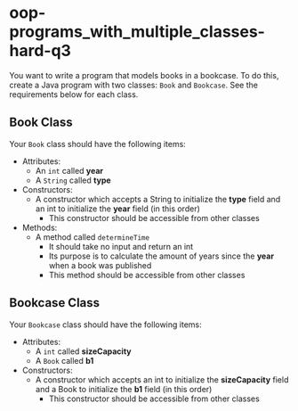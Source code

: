 # oop-programs_with_multiple_classes-hard-q3

You want to write a program that models books in a bookcase. To do this, create a Java program with two
classes: `Book` and `Bookcase`. See the requirements below for each class.

## Book Class

Your `Book` class should have the following items:

- Attributes:
    - An `int` called **year**
    - A `String` called **type**
- Constructors:
    - A constructor which accepts a String to initialize the **type** field and an int to initialize the **year**
      field (in this order)
        - This constructor should be accessible from other classes
- Methods:
    - A method called `determineTime`
        - It should take no input and return an int
        - Its purpose is to calculate the amount of years since the **year** when a book was
          published
        - This method should be accessible from other classes

## Bookcase Class

Your `Bookcase` class should have the following items:

- Attributes:
    - A `int` called **sizeCapacity**
    - A `Book` called **b1**
- Constructors:
    - A constructor which accepts an int to initialize the **sizeCapacity** field and a Book to initialize the **b1**
      field (in this order)
        - This constructor should be accessible from other classes
